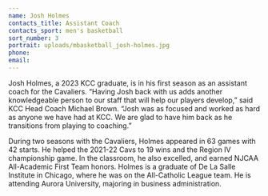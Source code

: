 ```yaml
---
name: Josh Holmes
contacts_title: Assistant Coach
contacts_sport: men's basketball
sort_number: 3
portrait: uploads/mbasketball_josh-holmes.jpg
phone:
email:
---
```

Josh Holmes, a 2023 KCC graduate, is in his first season as an assistant coach for the Cavaliers. “Having Josh back with us adds another knowledgeable person to our staff that will help our players develop,” said KCC Head Coach Michael Brown. “Josh was as focused and worked as hard as anyone we have had at KCC.  We are glad to have him back as he transitions from playing to&nbsp;coaching.”

During two seasons with the Cavaliers, Holmes appeared in 63 games with 42 starts. He helped the 2021-22 Cavs to 19 wins and the Region IV championship game. In the classroom, he also excelled, and earned NJCAA All-Academic First Team honors. Holmes is a graduate of De La Salle Institute in Chicago, where he was on the All-Catholic League team. He is attending Aurora University, majoring in business&nbsp;administration.

